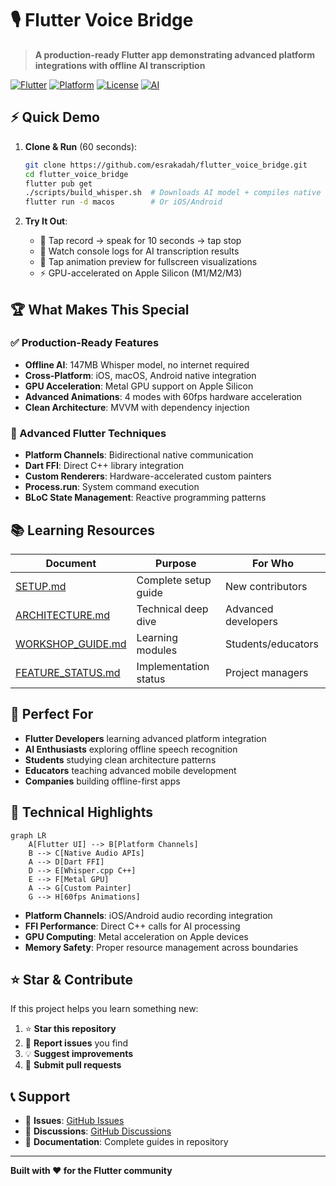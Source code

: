 # 🎙️ Flutter Voice Bridge

> **A production-ready Flutter app demonstrating advanced platform integrations with offline AI transcription**

[![Flutter](https://img.shields.io/badge/Flutter-3.16.0+-blue.svg)](https://flutter.dev/)
[![Platform](https://img.shields.io/badge/Platform-iOS%20%7C%20macOS%20%7C%20Android-green.svg)](https://flutter.dev/)
[![License](https://img.shields.io/badge/License-MIT-yellow.svg)](LICENSE)
[![AI](https://img.shields.io/badge/AI-Whisper.cpp-purple.svg)](https://github.com/ggerganov/whisper.cpp)

## ⚡ Quick Demo

1. **Clone & Run** (60 seconds):
   ```bash
   git clone https://github.com/esrakadah/flutter_voice_bridge.git
   cd flutter_voice_bridge
   flutter pub get
   ./scripts/build_whisper.sh  # Downloads AI model + compiles native library
   flutter run -d macos        # Or iOS/Android
   ```

2. **Try It Out**:
   - 🎤 Tap record → speak for 10 seconds → tap stop
   - 🤖 Watch console logs for AI transcription results
   - 🎨 Tap animation preview for fullscreen visualizations
   - ⚡ GPU-accelerated on Apple Silicon (M1/M2/M3)

## 🏆 What Makes This Special

### **✅ Production-Ready Features**
- **Offline AI**: 147MB Whisper model, no internet required
- **Cross-Platform**: iOS, macOS, Android native integration
- **GPU Acceleration**: Metal GPU support on Apple Silicon
- **Advanced Animations**: 4 modes with 60fps hardware acceleration
- **Clean Architecture**: MVVM with dependency injection

### **🔧 Advanced Flutter Techniques**
- **Platform Channels**: Bidirectional native communication
- **Dart FFI**: Direct C++ library integration
- **Custom Renderers**: Hardware-accelerated custom painters
- **Process.run**: System command execution
- **BLoC State Management**: Reactive programming patterns

## 📚 Learning Resources

| Document | Purpose | For Who |
|----------|---------|---------|
| [SETUP.md](SETUP.md) | Complete setup guide | New contributors |
| [ARCHITECTURE.md](ARCHITECTURE.md) | Technical deep dive | Advanced developers |
| [WORKSHOP_GUIDE.md](WORKSHOP_GUIDE.md) | Learning modules | Students/educators |
| [FEATURE_STATUS.md](FEATURE_STATUS.md) | Implementation status | Project managers |

## 🚀 Perfect For

- **Flutter Developers** learning advanced platform integration
- **AI Enthusiasts** exploring offline speech recognition
- **Students** studying clean architecture patterns
- **Educators** teaching advanced mobile development
- **Companies** building offline-first apps

## 🎯 Technical Highlights

```mermaid
graph LR
    A[Flutter UI] --> B[Platform Channels]
    B --> C[Native Audio APIs]
    A --> D[Dart FFI]
    D --> E[Whisper.cpp C++]
    E --> F[Metal GPU]
    A --> G[Custom Painter]
    G --> H[60fps Animations]
```

- **Platform Channels**: iOS/Android audio recording integration
- **FFI Performance**: Direct C++ calls for AI processing
- **GPU Computing**: Metal acceleration on Apple devices
- **Memory Safety**: Proper resource management across boundaries

## ⭐ Star & Contribute

If this project helps you learn something new:
1. ⭐ **Star this repository**
2. 🐛 **Report issues** you find
3. 💡 **Suggest improvements**
4. 🔧 **Submit pull requests**

## 📞 Support

- 🐛 **Issues**: [GitHub Issues](https://github.com/esrakadah/flutter_voice_bridge/issues)
- 💬 **Discussions**: [GitHub Discussions](https://github.com/esrakadah/flutter_voice_bridge/discussions)
- 📖 **Documentation**: Complete guides in repository

---

**Built with ❤️ for the Flutter community** 